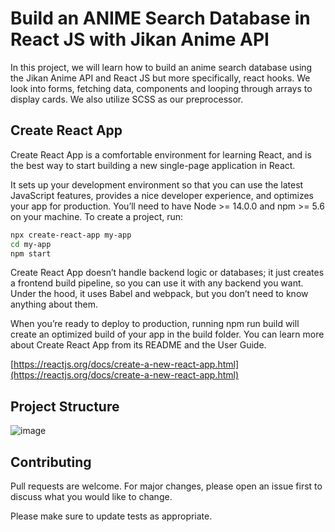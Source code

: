 # Build an ANIME Search Database in React JS with Jikan Anime API

In this project, we will learn how to build an anime search database using the Jikan Anime API and React JS but more specifically, react hooks. We look into forms, fetching data, components and looping through arrays to display cards. We also utilize SCSS as our preprocessor.

## Create React App

Create React App is a comfortable environment for learning React, and is the best way to start building a new single-page application in React.

It sets up your development environment so that you can use the latest JavaScript features, provides a nice developer experience, and optimizes your app for production. You’ll need to have Node >= 14.0.0 and npm >= 5.6 on your machine. To create a project, run:

```bash
npx create-react-app my-app
cd my-app
npm start
```
Create React App doesn’t handle backend logic or databases; it just creates a frontend build pipeline, so you can use it with any backend you want. Under the hood, it uses Babel and webpack, but you don’t need to know anything about them.

When you’re ready to deploy to production, running npm run build will create an optimized build of your app in the build folder. You can learn more about Create React App from its README and the User Guide.

[https://reactjs.org/docs/create-a-new-react-app.html](https://reactjs.org/docs/create-a-new-react-app.html)

## Project Structure
![image](https://user-images.githubusercontent.com/108209653/175810661-8c1312b3-b08c-43ea-a2b0-39ca0d0bb781.png)


## Contributing
Pull requests are welcome. For major changes, please open an issue first to discuss what you would like to change.

Please make sure to update tests as appropriate.

